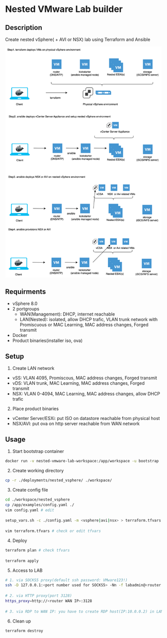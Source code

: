 # Nested VMware Lab builder

## Description

Create nested vSphere( + AVI or NSX) lab using Terraform and Ansible

![overview](overview.svg)

## Requirments
 - vSphere 8.0
 - 2 portgroups
   - WAN(Management): DHCP, internet reachable
   - LAN(Nested): isolated, allow DHCP trafic, VLAN trunk network with Promiscuous or MAC Learning, MAC address changes, Forged transmit
 - Docker
 - Product binaries(installer iso, ova)

## Setup
1. Create LAN network
 - vSS: VLAN 4095, Promiscous, MAC address changes, Forged transmit
 - vDS: VLAN trunk, MAC Learning, MAC address changes, Forged transmit
 - NSX: VLAN 0-4094, MAC Learning, MAC address changes, allow DHCP trafic
2. Place product binaries
 - vCenter Server/ESXi: put ISO on datastore reachable from physical host
 - NSX/AVI: put ova on http server reachable from WAN network

## Usage
1. Start bootstrap container
```bash
docker run -v nested-vmware-lab-workspace:/app/workspace -u bootstrap  -it --rm ghcr.io/yukiuuh/nested-vmware-lab-bootstrap:0.0.1
```
2. Create working directory
```bash
cp -r ./deployments/nested_vsphere/ ./workspace/
```

3. Create config file
```bash
cd ./workspace/nested_vsphere
cp /app/examples/config.yaml ./
vim config.yaml # edit

setup_vars.sh -c ./config.yaml -m <vsphere|avi|nsx> > terraform.tfvars # generate tfvars file

vim terraform.tfvars # check or edit tfvars
```

4. Deploy
```bash
terraform plan # check tfvars 

terraform apply
```

5. Access to LAB
```bash
# 1. via SOCKS5 proxy(default ssh password: VMware123!)
ssh -D 127.0.0.1:<port number used for SOCKS5> -Nn -f labadmin@<router WAN IP>

# 2. via HTTP proxy(port 3128)
https_proxy=http://<router WAN IP>:3128

# 3. via RDP to WAN IP: you have to create RDP host(IP:10.0.0.2) in LAN network
```

6. Clean up
```bash
terraform destroy
```